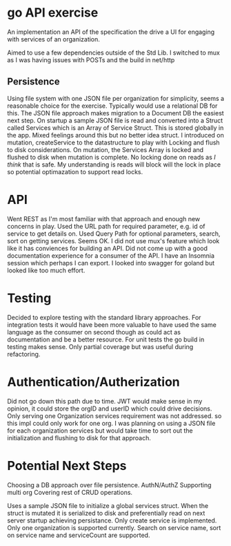 # go API exercise

An implementation an API of the specification the drive a UI for engaging with services of an organization.

Aimed to use a few dependencies outside of the Std Lib. I switched to mux as I was having issues with POSTs and the build in net/http

## Persistence
Using file system with one JSON file per organization for simplicity, seems a reasonable choice for the exercise. Typically would use a relational DB for this. The JSON file approach makes migration to a Document DB the easiest next step.
On startup a sample JSON file is read and converted into a Struct called Services which is an Array of Service Struct. This is stored globally in the app. Mixed feelings around this but no better idea struct.
I introduced on mutation, createService to the datastructure to play with Locking and flush to disk considerations.
On mutation, the Services Array is locked and flushed to disk when mutation is complete. No locking done on reads as *I think* that is safe. My understanding is reads will block will the lock in place so potential optimazation to support read locks.

# API
Went REST as I'm most familiar with that approach and enough new concerns in play.
Used the URL path for required parameter, e.g. id of service to get details on. Used Query Path for optional parameters, search, sort on getting services. Seems OK. I did not use mux's feature which look like it has conviences for building an API.
Did not come up with a good documentation experience for a consumer of the API. I have an Insomnia session which perhaps I can export. I looked into swagger for goland but looked like too much effort.

# Testing
Decided to explore testing with the standard library approaches. For integration tests it  would have been more valuable to have used the same language as the consumer on second though as could act as documentation and be a better resource. For unit tests the go build in testing makes sense. 
Only partial coverage but was useful during refactoring.

# Authentication/Autherization
Did not go down this path due to time. JWT would make sense in my opinion, it could store the orgID and userID which could drive decisions.
Only serving one Organization services requirement was not addressed. so this impl could only work for one org.
I was planning on using a JSON file for each organization services but would take time to sort out the initialization and flushing to disk for that approach.

# Potential Next Steps
Choosing a DB approach over file persistence.
AuthN/AuthZ
Supporting multi org
Covering rest of CRUD operations.







Uses a sample JSON file to initialize a global services struct.
When the struct is mutated it is serialized to disk and preferentially read on next server startup achieving persistance.
Only create service is implemented.
Only one organization is supported currently.
Search on service name, sort on service name and serviceCount are supported.



